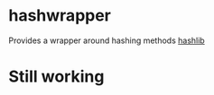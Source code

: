 # hashwrapper
Provides a wrapper around hashing methods [hashlib](https://docs.python.org/3.4/library/hashlib.html)

# Still working





